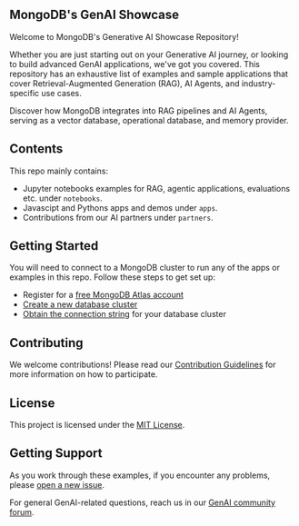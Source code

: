 ## MongoDB's GenAI Showcase

Welcome to MongoDB's Generative AI Showcase Repository!

Whether you are just starting out on your Generative AI journey, or looking to build advanced GenAI applications, we've got you covered. This repository has an exhaustive list of examples and sample applications that cover Retrieval-Augmented Generation (RAG), AI Agents, and industry-specific use cases.

Discover how MongoDB integrates into RAG pipelines and AI Agents, serving as a vector database, operational database, and memory provider.

## Contents

This repo mainly contains:

* Jupyter notebooks examples for RAG, agentic applications, evaluations etc. under `notebooks`.
* Javascipt and Pythons apps and demos under `apps`.
* Contributions from our AI partners under `partners`.

## Getting Started

You will need to connect to a MongoDB cluster to run any of the apps or examples in this repo. Follow these steps to get set up:

* Register for a [free MongoDB Atlas account](https://www.mongodb.com/cloud/atlas/register)
* [Create a new database cluster](https://www.mongodb.com/docs/guides/atlas/cluster/)
* [Obtain the connection string](https://www.mongodb.com/docs/guides/atlas/connection-string/) for your database cluster

## Contributing

We welcome contributions! Please read our [Contribution Guidelines](CONTRIBUTING.md) for more information on how to participate.

## License

This project is licensed under the [MIT License](LICENSE).

## Getting Support

As you work through these examples, if you encounter any problems, please [open a new issue](https://github.com/mongodb-developer/GenAI-Showcase/issues/new).

For general GenAI-related questions, reach us in our [GenAI community forum](https://www.mongodb.com/community/forums/c/generative-ai/162).
